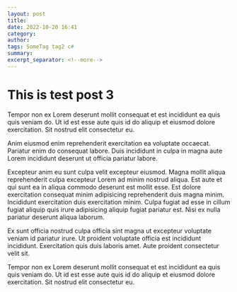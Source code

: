 ```yaml
---
layout: post
title: 
date: 2022-10-20 16:41
category: 
author: 
tags: SomeTag tag2 c#
summary: 
excerpt_separator: <!--more-->
---
```


# This is test post 3

Tempor non ex Lorem deserunt mollit consequat et est incididunt ea quis quis veniam do. Ut id est esse aute quis id do aliquip et eiusmod dolore exercitation. Sit nostrud elit consectetur eu.

Anim eiusmod enim reprehenderit exercitation ea voluptate occaecat. Pariatur enim do consequat labore. Duis incididunt in culpa in magna aute Lorem incididunt deserunt ut officia pariatur labore.
<!--more-->
Excepteur anim eu sunt culpa velit excepteur eiusmod. Magna mollit aliqua reprehenderit culpa excepteur Lorem ad minim nostrud aliqua. Est aute et qui sunt ea in aliqua commodo deserunt est mollit esse. Est dolore exercitation consequat minim adipisicing reprehenderit duis magna minim. Incididunt exercitation duis exercitation minim. Culpa fugiat ad esse in cillum fugiat aliquip quis irure adipisicing aliquip fugiat pariatur est. Nisi ex nulla pariatur deserunt aliqua laborum.

Ex sunt officia nostrud culpa officia sint magna ut excepteur voluptate veniam id pariatur irure. Ut proident voluptate officia est incididunt incididunt. Exercitation quis duis laboris amet. Aute proident consectetur velit sit.

Tempor non ex Lorem deserunt mollit consequat et est incididunt ea quis quis veniam do. Ut id est esse aute quis id do aliquip et eiusmod dolore exercitation. Sit nostrud elit consectetur eu.

